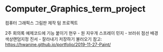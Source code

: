 # Computer_Graphics_term_project
컴퓨터 그래픽스 그림판 제작 텀 프로젝트

2주 회의록 
예제코드에 기능 붙이기
현우 - 원 지우개 스프레이
민지 - 브러쉬 점선 배경색상랜덤지정
진서 - 잘라내기 저장하기 불러오기
참고: https://hwanine.github.io/portfolio/2019-11-27-Paint/
